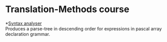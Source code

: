 # Translation-Methods course 
*[Syntax analyser](syntax_analyser/) <br>
Produces a parse-tree in descending order for expressions in pascal array declaration grammar.
